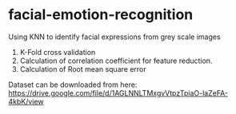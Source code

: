# facial-emotion-recognition
Using KNN to identify facial expressions from grey scale images

1) K-Fold cross validation
2) Calculation of correlation coefficient for feature reduction.
3) Calculation of Root mean square error

Dataset can be downloaded from here:
https://drive.google.com/file/d/1AGLNNLTMxgvVtpzTpiaO-laZeFA-4kbK/view
